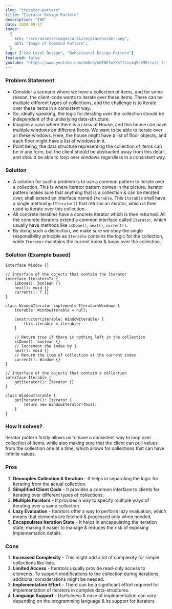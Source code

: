 ```yaml
---
slug: "iterator-pattern"
title: "Iterator Design Pattern"
description: "TBD"
date: 2024-09-17
image:
  {
    src: "/src/assets/images/article/placeholder.png",
    alt: "Image of Command Pattern",
  }
tags: ["Low Level Design", "Behavioural Design Pattern"]
featured: false
youtube: "https://www.youtube.com/embed/uNTNEfwYXhI?si=4qVcXMOrruJi_I-t"
---
```


### Problem Statement

- Consider a scenario where we have a collection of items, and for some reason, the client-code wants to iterate over these items. There can be multiple different types of collections, and the challenge is to iterate over these items in a consistent way.
- So, ideally speaking, the logic for iterating over the collection should be independent of the underlying data-structure.
- Imagine a case where there is a class of House, and this house can have multiple windows on different floors. We want to be able to iterate over all these windows. Here, the house might have a list of floor objects, and each floor might have a list of windows in it.
- Point being, the data structure representing the collection of items can be in any form, but the client should be abstracted away from this detail, and should be able to loop over windows regardless in a consistent way.

### Solution

- A solution for such a problem is to use a common pattern to iterate over a collection. This is where iterator pattern comes in the picture. Iterator pattern makes sure that anything that is a collection & can be iterated over, shall extend an interface named `Iterable`. This `Iterable` shall have a single method `getIterator()` that returns an iterator, which is then used to iterate over this collection.
- All concrete iterables have a concrete iterator which is then returned. All the concrete iterators extend a common interface called `Iterator`, which usually have methods like `isDone()`, `next()`, `current()`.
- By doing such a distinction, we make sure we obey the single responsibility principle as `Iterable` contains the logic for the collection, while `Iterator` maintains the current index & loops over the collection.

### Solution (Example based)

```tsx
interface Window {}

// Interface of the objects that contain the iterator
interface Iterator<T> {
	isDone(): boolean {}
	next(): void {}
	current(): T {}
}

class WindowIterator implements Iterator<Window> {
	iterable: WindowIterable = null;

	constructor(iterable: WindowIterable) {
		this.iterable = iterable;
	}

	// Return true if there is nothing left in the collection
	isDone(): boolean {}
	// Increment the index by 1
	next(): void {}
	// Return the item of collection at the current index
	current(): Window {}
}

// Interface of the objects that contain a collection
interface Iterable {
	getIterator(): Iterator {}
}

class WindowIterable {
	getIterator(): Iterator {
		return new WindowIterator(this);
	}
}
```

### How it solves?

Iterator pattern firstly allows us to have a consistent way to loop over collection of items, while also making sure that the client can pull values from the collection one at a time, which allows for collections that can have infinite values.

### Pros

1. **Decouples Collection & Iteration** - It helps in separating the logic for iterating from the actual collection.
2. **Simplified Client Code** - It provides a common interface to clients for iterating over different types of collections.
3. **Multiple Iterators** - It provides a way to specify multiple ways of iterating over a same collection.
4. **Lazy Evaluation** - Iterators offer a way to perform lazy evaluation, which means that elements are fetched & processed only when needed.
5. **Encapsulates Iteration State** - It helps in encapsulating the iteration state, making it easier to manage & reduces the risk of exposing implementation details.

### Cons

1. **Increased Complexity** - This might add a lot of complexity for simple collections like lists.
2. **Limited Access** - Iterators usually provide read-only access to elements. To support modifications to the collection during iterations, additional considerations might be needed.
3. **Implementation Effort** - There can be a significant effort required for implementation of iterators in complex data-structures.
4. **Language Support** - Usefulness & ease of implementation can vary depending on the programming language & its support for iterators.

